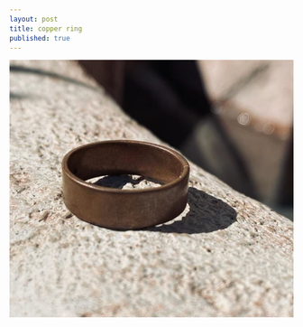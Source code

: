 ```yaml
---
layout: post
title: copper ring
published: true
---
```

![asdf](/images/jewelry/rings/flat_copper_7.5.jpg)
<!--more-->


